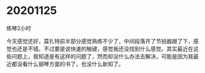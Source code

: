 # 20201125

练琴2小时

今天感觉还好，莫扎特前半部分感觉熟练不少了，中间段落开了节拍器跟了下，感觉也还是不错。不过要是说快速的触键，感觉我还没找到什么感觉。其实最近在这些问题上，我知道是有这样的问题了，然而却没什么办法去解决，可能是因为我最近都没看什么钢琴方面的书了，也没什么新知了。
